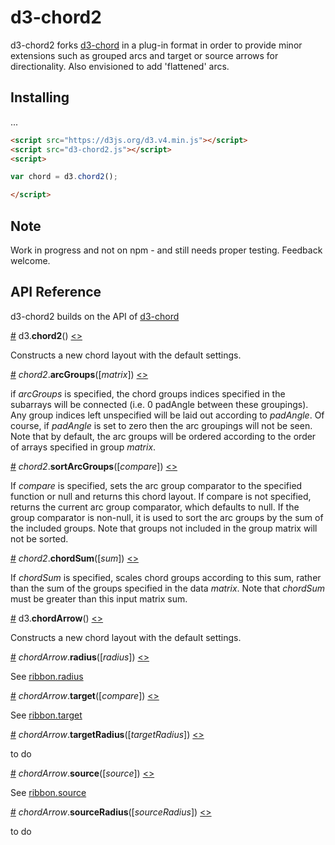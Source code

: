 # d3-chord2

d3-chord2 forks [d3-chord](https://github.com/d3/d3-chord) in a plug-in format in order to provide minor extensions such as grouped arcs and target or source arrows for directionality. Also envisioned to add 'flattened' arcs.

## Installing
...
```html
<script src="https://d3js.org/d3.v4.min.js"></script>
<script src="d3-chord2.js"></script>
<script>

var chord = d3.chord2();

</script>
```
## Note

Work in progress and not on npm - and still needs proper testing. Feedback welcome.


## API Reference

d3-chord2 builds on the API of [d3-chord](https://github.com/d3/d3-chord)

<a href="#chord2" name="chord2">#</a> d3.<b>chord2</b>() [<>](https://github.com/mdequeljoe/d3-chord2/blob/master/src/chord2.js "Source")

Constructs a new chord layout with the default settings. 

<a href="#chord_arcGroups" name="#chord_arcGroups">#</a> <i>chord2</i>.<b>arcGroups</b>([<i>matrix</i>]) [<>](https://github.com/mdequeljoe/d3-chord2/blob/master/src/chord2.js#L168 "Source")

if <i>arcGroups</i> is specified, the chord groups indices specified in the subarrays will be connected (i.e. 0 padAngle between these groupings). Any group indices left unspecified will be laid out according to <i>padAngle</i>. Of course, if <i>padAngle</i> is set to zero then the arc groupings will not be seen. Note that by default, the arc groups will be ordered according to the order of arrays specified in group <i>matrix</i>.

<a href="#chord_sortArcGroups" name="#chord_sortArcGroups">#</a> <i>chord2</i>.<b>sortArcGroups</b>([<i>compare</i>]) [<>](https://github.com/mdequeljoe/d3-chord2/blob/master/src/chord2.js#L176 "Source")

If <i>compare</i> is specified, sets the arc group comparator to the specified function or null and returns this chord layout. If compare is not specified, returns the current arc group comparator, which defaults to null. If the group comparator is non-null, it is used to sort the arc groups by the sum of the included groups. Note that groups not included in the group matrix will not be sorted.

<a href="#chord_chordSum" name="#chord_chordSum">#</a> <i>chord2</i>.<b>chordSum</b>([<i>sum</i>]) [<>](https://github.com/mdequeljoe/d3-chord2/blob/master/src/chord2.js#L172 "Source")

If <i>chordSum</i> is specified, scales chord groups according to this sum, rather than the sum of the groups specified in the data <i>matrix</i>. Note that <i>chordSum</i> must be greater than this input matrix sum. 

<a href="#chordArrow" name="chordArrow">#</a> d3.<b>chordArrow</b>() [<>](https://github.com/mdequeljoe/d3-chord2/blob/master/src/chordArrow.js "Source")

Constructs a new chord layout with the default settings. 

<a href="#chordArrow_radius" name="#chordArrow_radius">#</a> <i>chordArrow</i>.<b>radius</b>([<i>radius</i>]) [<>](https://github.com/mdequeljoe/d3-chord2/blob/master/src/chord2.js#L168 "Source")

See [ribbon.radius](https://github.com/d3/d3-chord#ribbon_radius)

<a href="#chordArrow_target" name="#chordArrow_target">#</a> <i>chordArrow</i>.<b>target</b>([<i>compare</i>]) [<>](https://github.com/mdequeljoe/d3-chord2/blob/master/src/chord2.js#L176 "Source")

See [ribbon.target](https://github.com/d3/d3-chord#ribbon_target)

<a href="#chordArrow_targetRadius" name="#chordArrow_targetRadius">#</a> <i>chordArrow</i>.<b>targetRadius</b>([<i>targetRadius</i>]) [<>](https://github.com/mdequeljoe/d3-chord2/blob/master/src/chord2.js#L176 "Source")

to do

<a href="#chordArrow_source" name="#chordArrow_source">#</a> <i>chordArrow</i>.<b>source</b>([<i>source</i>]) [<>](https://github.com/mdequeljoe/d3-chord2/blob/master/src/chord2.js#L172 "Source")

See [ribbon.source](https://github.com/d3/d3-chord#ribbon_source)

<a href="#chordArrow_sourceRadius" name="#chordArrow_sourceRadius">#</a> <i>chordArrow</i>.<b>sourceRadius</b>([<i>sourceRadius</i>]) [<>](https://github.com/mdequeljoe/d3-chord2/blob/master/src/chord2.js#L172 "Source")

to do

